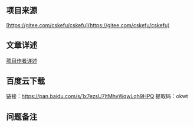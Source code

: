 ## 项目来源
[https://gitee.com/cskefu/cskefu](https://gitee.com/cskefu/cskefu)
## 文章详述
[项目作者详述](https://readthe.gitee.io/cskefu-docs/)
## 百度云下载
链接：https://pan.baidu.com/s/1x7ezsU7ItMhvWqwLqh9HPQ 
提取码：okwt
## 问题备注
